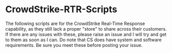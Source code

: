 # CrowdStrike-RTR-Scripts

The following scripts are for the CrowdStrike Real-Time Response capability, as they still lack a proper "store" to share across their customers.
If there are any issues with these, please raise an issue and I will try and get to them as soon as I can. Do note that CS does have system and software requirements. Be sure you meet these before posting your issue.
